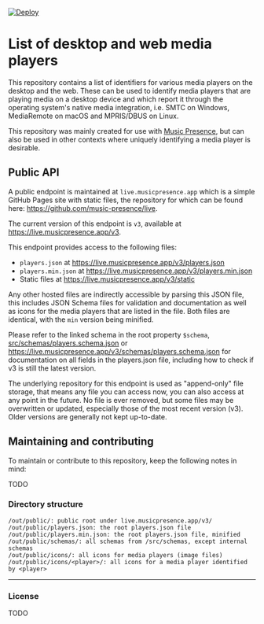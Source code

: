[![Deploy](https://github.com/music-presence/media-players/actions/workflows/actions.yml/badge.svg)](https://github.com/music-presence/media-players/actions/workflows/actions.yml)

# List of desktop and web media players

This repository contains a list of identifiers
for various media players on the desktop and the web.
These can be used to identify media players
that are playing media on a desktop device
and which report it through the operating system's native media integration,
i.e. SMTC on Windows, MediaRemote on macOS and MPRIS/DBUS on Linux.

This repository was mainly created for use with
[Music Presence](https://musicpresence.app),
but can also be used in other contexts
where uniquely identifying a media player is desirable.

## Public API

A public endpoint is maintained at `live.musicpresence.app`
which is a simple GitHub Pages site with static files,
the repository for which can be found here:
https://github.com/music-presence/live.

The current version of this endpoint is `v3`,
available at https://live.musicpresence.app/v3.

This endpoint provides access to the following files:

- `players.json` at https://live.musicpresence.app/v3/players.json
- `players.min.json` at https://live.musicpresence.app/v3/players.min.json
- Static files at https://live.musicpresence.app/v3/static

Any other hosted files are indirectly accessible by parsing this JSON file,
this includes JSON Schema files for validation and documentation
as well as icons for the media players that are listed in the file.
Both files are identical, with the `min` version being minified.

Please refer to the linked schema in the root property `$schema`,
[src/schemas/players.schema.json](./src/schemas/players.schema.json) or
https://live.musicpresence.app/v3/schemas/players.schema.json
for documentation on all fields in the players.json file,
including how to check if v3 is still the latest version.

The underlying repository for this endpoint
is used as "append-only" file storage,
that means any file you can access now,
you can also access at any point in the future.
No file is ever removed, but some files may be overwritten or updated,
especially those of the most recent version (v3).
Older versions are generally not kept up-to-date.

## Maintaining and contributing

To maintain or contribute to this repository, keep the following notes in mind:

TODO

### Directory structure

```
/out/public/: public root under live.musicpresence.app/v3/
/out/public/players.json: the root players.json file
/out/public/players.min.json: the root players.json file, minified
/out/public/schemas/: all schemas from /src/schemas, except internal schemas
/out/public/icons/: all icons for media players (image files)
/out/public/icons/<player>/: all icons for a media player identified by <player>
```

---

### License

TODO
